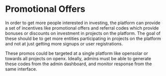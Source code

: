 # Promotional Offers

In order to get more people interested in investing, the platform can provide a set of incentives like promotional offers and referral codes which provide bonuses or discounts on investment in projects on the platform. The goal of these should be to get more entities participating in projects on the platform and not at just getting more signups or user registrations.

These promos could be targeted at a single platform like opensolar or towards all projects on openx. Ideally, admins must be able to generate these codes from the admin dashboard, and monitor response from the same interface.

